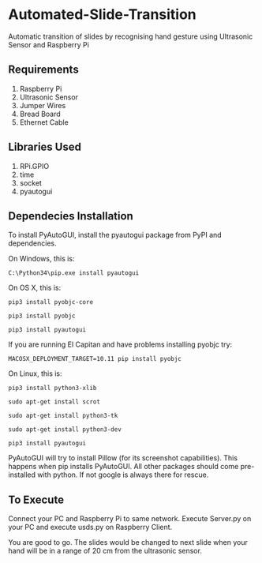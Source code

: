 # Automated-Slide-Transition
Automatic transition of slides by recognising hand gesture using Ultrasonic Sensor and Raspberry Pi

## Requirements
1. Raspberry Pi
2. Ultrasonic Sensor
3. Jumper Wires
4. Bread Board
5. Ethernet Cable

## Libraries Used
1. RPi.GPIO
2. time
3. socket
4. pyautogui

## Dependecies Installation
To install PyAutoGUI, install the pyautogui package from PyPI and dependencies.

On Windows, this is:

    C:\Python34\pip.exe install pyautogui

On OS X, this is:

    pip3 install pyobjc-core

    pip3 install pyobjc

    pip3 install pyautogui

If you are running El Capitan and have problems installing pyobjc try:

    MACOSX_DEPLOYMENT_TARGET=10.11 pip install pyobjc

On Linux, this is:

    pip3 install python3-xlib

    sudo apt-get install scrot

    sudo apt-get install python3-tk

    sudo apt-get install python3-dev

    pip3 install pyautogui

PyAutoGUI will try to install Pillow (for its screenshot capabilities). This happens when pip installs PyAutoGUI.
All other packages should come pre-installed with python. If not google is always there for rescue.

## To Execute
Connect your PC and Raspberry Pi to same network.
Execute Server.py on your PC and execute usds.py on Raspberry Client.

You are good to go.
The slides would be changed to next slide when your hand will be in a range of 20 cm from the ultrasonic sensor.
